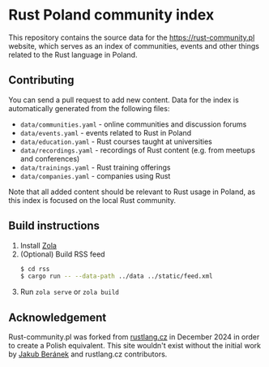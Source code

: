 # Rust Poland community index
This repository contains the source data for the https://rust-community.pl  website, which serves as an index of communities, events and other things related to the Rust language in Poland. 

## Contributing
You can send a pull request to add new content. Data for the index is automatically generated from the following files:

- `data/communities.yaml` - online communities and discussion forums
- `data/events.yaml` - events related to Rust in Poland
- `data/education.yaml` - Rust courses taught at universities
- `data/recordings.yaml` - recordings of Rust content (e.g. from meetups and conferences)
- `data/trainings.yaml` - Rust training offerings
- `data/companies.yaml` - companies using Rust

Note that all added content should be relevant to Rust usage in Poland, as this index is focused on the local Rust community.

## Build instructions
1) Install [Zola](https://www.getzola.org/documentation/getting-started/installation/)
2) (Optional) Build RSS feed
    ```bash
    $ cd rss
    $ cargo run -- --data-path ../data ../static/feed.xml 
    ```
3) Run `zola serve` or `zola build`

## Acknowledgement
Rust-community.pl was forked from [rustlang.cz](https://github.com/Kobzol/rustlang.cz) in December 2024 in order to create a Polish equivalent.
This site wouldn't exist without the initial work by [Jakub Beránek](https://github.com/Kobzol) and rustlang.cz contributors.
